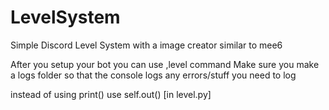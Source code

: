 # LevelSystem
Simple Discord Level System with a image creator similar to mee6


After you setup your bot you can use ,level command
Make sure you make a logs folder so that the console logs any errors/stuff you need to log

instead of using print() use self.out() [in level.py] 
